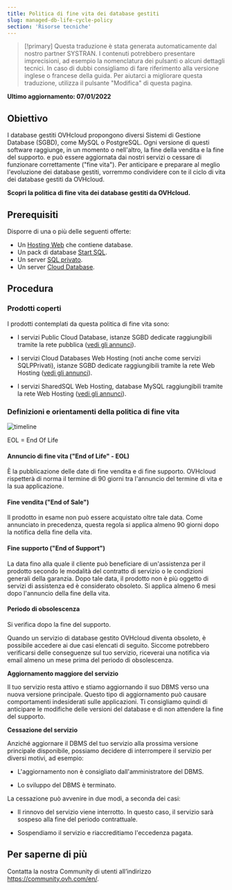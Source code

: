 ```yaml
---
title: Politica di fine vita dei database gestiti
slug: managed-db-life-cycle-policy
section: 'Risorse tecniche'
---
```


> [!primary]
> Questa traduzione è stata generata automaticamente dal nostro partner SYSTRAN. I contenuti potrebbero presentare imprecisioni, ad esempio la nomenclatura dei pulsanti o alcuni dettagli tecnici. In caso di dubbi consigliamo di fare riferimento alla versione inglese o francese della guida. Per aiutarci a migliorare questa traduzione, utilizza il pulsante "Modifica" di questa pagina.
>

**Ultimo aggiornamento: 07/01/2022**

## Obiettivo

I database gestiti OVHcloud propongono diversi Sistemi di Gestione Database (SGBD), come MySQL o PostgreSQL. Ogni versione di questi software raggiunge, in un momento o nell'altro, la fine della vendita e la fine del supporto. e può essere aggiornata dai nostri servizi o cessare di funzionare correttamente ("fine vita"). Per anticipare e preparare al meglio l'evoluzione dei database gestiti, vorremmo condividere con te il ciclo di vita dei database gestiti da OVHcloud.

**Scopri la politica di fine vita dei database gestiti da OVHcloud.**

## Prerequisiti

Disporre di una o più delle seguenti offerte:

- Un [Hosting Web](https://www.ovhcloud.com/it/web-hosting/) che contiene database.
- Un pack di database [Start SQL](https://www.ovhcloud.com/it/web-hosting/options/start-sql/).
- Un server [SQL privato](https://www.ovhcloud.com/it/web-hosting/options/).
- Un server [Cloud Database](https://www.ovh.it/cloud/cloud-databases/).

## Procedura

### Prodotti coperti

I prodotti contemplati da questa politica di fine vita sono:

- I servizi Public Cloud Database, istanze SGBD dedicate raggiungibili tramite la rete pubblica ([vedi gli annunci](https://docs.ovh.com/gb/en/clouddb/clouddb-eos-eol/)).

- I servizi Cloud Databases Web Hosting (noti anche come servizi SQLPPrivati), istanze SGBD dedicate raggiungibili tramite la rete Web Hosting ([vedi gli annunci](https://docs.ovh.com/gb/en/hosting/sql_eos_eol)).

- I servizi SharedSQL Web Hosting, database MySQL raggiungibili tramite la rete Web Hosting ([vedi gli annunci](https://docs.ovh.com/gb/en/hosting/sql_eos_eol)).

### Definizioni e orientamenti della politica di fine vita

![timeline](images/ovh.eol.policy.timeline.png)

EOL = End Of Life

#### Annuncio di fine vita ("End of Life" - EOL)

È la pubblicazione delle date di fine vendita e di fine supporto. OVHcloud rispetterà di norma il termine di 90 giorni tra l'annuncio del termine di vita e la sua applicazione.

#### Fine vendita ("End of Sale")

Il prodotto in esame non può essere acquistato oltre tale data. Come annunciato in precedenza, questa regola si applica almeno 90 giorni dopo la notifica della fine della vita.

#### Fine supporto ("End of Support")

La data fino alla quale il cliente può beneficiare di un'assistenza per il prodotto secondo le modalità del contratto di servizio o le condizioni generali della garanzia.
Dopo tale data, il prodotto non è più oggetto di servizi di assistenza ed è considerato obsoleto.
Si applica almeno 6 mesi dopo l'annuncio della fine della vita.

#### **Periodo di obsolescenza**

Si verifica dopo la fine del supporto.

Quando un servizio di database gestito OVHcloud diventa obsoleto, è possibile accedere ai due casi elencati di seguito.
Siccome potrebbero verificarsi delle conseguenze sul tuo servizio, riceverai una notifica via email almeno un mese prima del periodo di obsolescenza.

**Aggiornamento maggiore del servizio**

Il tuo servizio resta attivo e stiamo aggiornando il suo DBMS verso una nuova versione principale.
Questo tipo di aggiornamento può causare comportamenti indesiderati sulle applicazioni. Ti consigliamo quindi di anticipare le modifiche delle versioni del database e di non attendere la fine del supporto.

**Cessazione del servizio**

Anziché aggiornare il DBMS del tuo servizio alla prossima versione principale disponibile, possiamo decidere di interrompere il servizio per diversi motivi, ad esempio:

- L'aggiornamento non è consigliato dall'amministratore del DBMS.

- Lo sviluppo del DBMS è terminato.

La cessazione può avvenire in due modi, a seconda dei casi:

- Il rinnovo del servizio viene interrotto. In questo caso, il servizio sarà sospeso alla fine del periodo contrattuale.

- Sospendiamo il servizio e riaccreditiamo l'eccedenza pagata.

## Per saperne di più
  
Contatta la nostra Community di utenti all’indirizzo <https://community.ovh.com/en/>.